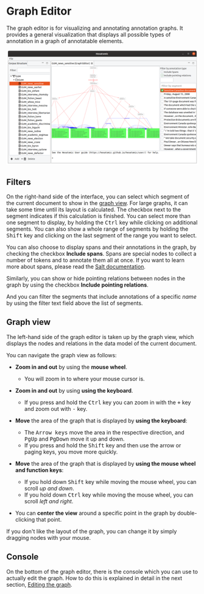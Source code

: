 # Graph Editor

The graph editor is for visualizing and annotating annotation graphs.
It provides a general visualization that displays all possible types of annotation in a graph of annotatable elements.

![Screenshot of the graph editor](graph-viewer.png)

## Filters

On the right-hand side of the interface, you can select which segment of the current document to show in the [graph view](#graph-view).
For large graphs, it can take some time until its layout is calculated.
The checkbox next to the segment indicates if this calculation is finished.
You can select more than one segment to display, by holding the <kbd>Ctrl</kbd> key while clicking on additional segments.
You can also show a whole range of segments by holding the <kbd>Shift</kbd> key and clicking on the last segment of the range you want to select.

You can also choose to display spans and their annotations in the graph, by checking the checkbox **Include spans**. 
Spans are special nodes to collect a number of tokens and to annotate them all at once.
If you want to learn more about spans, please read the [Salt documentation](http://corpus-tools.org/salt/#documentation).

Similarly, you can show or hide pointing relations between nodes in the graph by using the checkbox **Include pointing relations**.

And you can filter the segments that include annotations of a specific *name* by using the filter text field above the list of segments.

## Graph view

The left-hand side of the graph editor is taken up by the graph view, which displays the nodes and relations in the data model of the current document.

You can navigate the graph view as follows:

- **Zoom in and out** by using the **mouse wheel**.
  - You will zoom in to where your mouse cursor is.
- **Zoom in and out** by using **using the keyboard**.
  - If you press and hold the <kbd>Ctrl</kbd> key you can zoom in with the <kbd>+</kbd> key and zoom out with <kbd>-</kbd> key.

- **Move** the area of the graph that is displayed by **using the keyboard**:
  - The <kbd>Arrow keys</kbd> move the area in the respective direction, and <kbd>PgUp</kbd> and <kbd>PgDown</kbd> move it up and down.
  - If you press and hold the <kbd>Shift</kbd> key and then use the arrow or paging keys, you move more quickly.

- **Move** the area of the graph that is displayed by **using the mouse wheel and function keys**:
  - If you hold down <kbd>Shift</kbd> key while moving the mouse wheel, you can scroll *up and down*.
  - If you hold down <kbd>Ctrl</kbd> key while moving the mouse wheel, you can scroll *left and right*.

- You can **center the view** around a specific point in the graph by double-clicking that point.

If you don't like the layout of the graph, you can change it by simply dragging nodes with your mouse.

## Console

On the bottom of the graph editor, there is the console which you can use to actually edit the graph.
How to do this is explained in detail in the next section, [Editing the graph](./console.md).